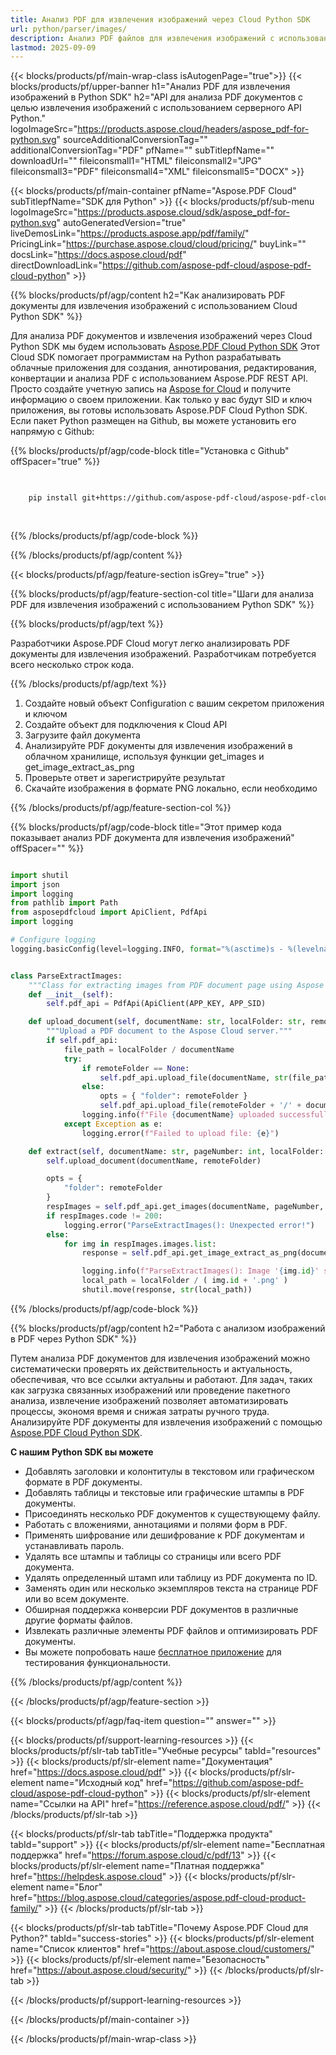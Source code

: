 ```yaml
---
title: Анализ PDF для извлечения изображений через Cloud Python SDK
url: python/parser/images/
description: Анализ PDF файлов для извлечения изображений с использованием Aspose.PDF Cloud SDK для Python. Улучшите обнаружение и индексацию.
lastmod: 2025-09-09
---
```


{{< blocks/products/pf/main-wrap-class isAutogenPage="true">}}
{{< blocks/products/pf/upper-banner h1="Анализ PDF для извлечения изображений в Python SDK" h2="API для анализа PDF документов с целью извлечения изображений с использованием серверного API Python." logoImageSrc="https://products.aspose.cloud/headers/aspose_pdf-for-python.svg" sourceAdditionalConversionTag="" additionalConversionTag="PDF" pfName="" subTitlepfName="" downloadUrl="" fileiconsmall1="HTML" fileiconsmall2="JPG" fileiconsmall3="PDF" fileiconsmall4="XML" fileiconsmall5="DOCX" >}}

{{< blocks/products/pf/main-container pfName="Aspose.PDF Cloud" subTitlepfName="SDK для Python" >}}
{{< blocks/products/pf/sub-menu logoImageSrc="https://products.aspose.cloud/sdk/aspose_pdf-for-python.svg"
autoGeneratedVersion="true"
liveDemosLink="https://products.aspose.app/pdf/family/" PricingLink="https://purchase.aspose.cloud/cloud/pricing/" buyLink="" docsLink="https://docs.aspose.cloud/pdf"  directDownloadLink="https://github.com/aspose-pdf-cloud/aspose-pdf-cloud-python" >}}

{{% blocks/products/pf/agp/content h2="Как анализировать PDF документы для извлечения изображений с использованием Cloud Python SDK" %}}

Для анализа PDF документов и извлечения изображений через Cloud Python SDK мы будем использовать
[Aspose.PDF Cloud Python SDK](https://products.aspose.cloud/pdf/python/)
Этот Cloud SDK помогает программистам на Python разрабатывать облачные приложения для создания, аннотирования, редактирования, конвертации и анализа PDF с использованием Aspose.PDF REST API. Просто создайте учетную запись на [Aspose for Cloud](https://dashboard.aspose.cloud/#/apps) и получите информацию о своем приложении. Как только у вас будут SID и ключ приложения, вы готовы использовать Aspose.PDF Cloud Python SDK. Если пакет Python размещен на Github, вы можете установить его напрямую с Github:

{{% blocks/products/pf/agp/code-block title="Установка с Github" offSpacer="true" %}}

```bash

     
    pip install git+https://github.com/aspose-pdf-cloud/aspose-pdf-cloud-python.git
     
     

```

{{% /blocks/products/pf/agp/code-block %}}

{{% /blocks/products/pf/agp/content %}}

{{< blocks/products/pf/agp/feature-section isGrey="true" >}}

{{% blocks/products/pf/agp/feature-section-col title="Шаги для анализа PDF для извлечения изображений с использованием Python SDK" %}}

{{% blocks/products/pf/agp/text %}}

Разработчики Aspose.PDF Cloud могут легко анализировать PDF документы для извлечения изображений. Разработчикам потребуется всего несколько строк кода.

{{% /blocks/products/pf/agp/text %}}

1. Создайте новый объект Configuration с вашим секретом приложения и ключом
1. Создайте объект для подключения к Cloud API
1. Загрузите файл документа
1. Анализируйте PDF документы для извлечения изображений в облачном хранилище, используя функции get_images и get_image_extract_as_png
1. Проверьте ответ и зарегистрируйте результат
1. Скачайте изображения в формате PNG локально, если необходимо

{{% /blocks/products/pf/agp/feature-section-col %}}

{{% blocks/products/pf/agp/code-block title="Этот пример кода показывает анализ PDF документа для извлечения изображений" offSpacer="" %}}

```python

import shutil
import json
import logging
from pathlib import Path
from asposepdfcloud import ApiClient, PdfApi
import logging

# Configure logging
logging.basicConfig(level=logging.INFO, format="%(asctime)s - %(levelname)s - %(message)s")


class ParseExtractImages:
    """Class for extracting images from PDF document page using Aspose PDF Cloud API."""
    def __init__(self):
        self.pdf_api = PdfApi(ApiClient(APP_KEY, APP_SID)

    def upload_document(self, documentName: str, localFolder: str, remoteFolder: str):
        """Upload a PDF document to the Aspose Cloud server."""
        if self.pdf_api:
            file_path = localFolder / documentName
            try:
                if remoteFolder == None:
                    self.pdf_api.upload_file(documentName, str(file_path))
                else:
                    opts = { "folder": remoteFolder }
                    self.pdf_api.upload_file(remoteFolder + '/' + documentName, file_path)
                logging.info(f"File {documentName} uploaded successfully.")
            except Exception as e:
                logging.error(f"Failed to upload file: {e}")

    def extract(self, documentName: str, pageNumber: int, localFolder: Path, remoteFolder: Path):
        self.upload_document(documentName, remoteFolder)

        opts = {
            "folder": remoteFolder
        }
        respImages = self.pdf_api.get_images(documentName, pageNumber, **opts)
        if respImages.code != 200:
            logging.error("ParseExtractImages(): Unexpected error!")
        else:
            for img in respImages.images.list:
                response = self.pdf_api.get_image_extract_as_png(documentName, img.id, **opts)

                logging.info(f"ParseExtractImages(): Image '{img.id}' successfully extracted from the document '{documentName}'.")
                local_path = localFolder / ( img.id + '.png' )
                shutil.move(response, str(local_path))
```

{{% /blocks/products/pf/agp/code-block %}}

{{% blocks/products/pf/agp/content h2="Работа с анализом изображений в PDF через Python SDK" %}}

Путем анализа PDF документов для извлечения изображений можно систематически проверять их действительность и актуальность, обеспечивая, что все ссылки актуальны и работают. Для задач, таких как загрузка связанных изображений или проведение пакетного анализа, извлечение изображений позволяет автоматизировать процессы, экономя время и снижая затраты ручного труда.
Анализируйте PDF документы для извлечения изображений с помощью [Aspose.PDF Cloud Python SDK](https://products.aspose.cloud/pdf/python/).

**С нашим Python SDK вы можете**

+ Добавлять заголовки и колонтитулы в текстовом или графическом формате в PDF документы.
+ Добавлять таблицы и текстовые или графические штампы в PDF документы.
+ Присоединять несколько PDF документов к существующему файлу.
+ Работать с вложениями, аннотациями и полями форм в PDF.
+ Применять шифрование или дешифрование к PDF документам и устанавливать пароль.
+ Удалять все штампы и таблицы со страницы или всего PDF документа.
+ Удалять определенный штамп или таблицу из PDF документа по ID.
+ Заменять один или несколько экземпляров текста на странице PDF или во всем документе.
+ Обширная поддержка конверсии PDF документов в различные другие форматы файлов.
+ Извлекать различные элементы PDF файлов и оптимизировать PDF документы.
+ Вы можете попробовать наше [бесплатное приложение](https://products.aspose.app/pdf/) для тестирования функциональности.

{{% /blocks/products/pf/agp/content %}}

{{< /blocks/products/pf/agp/feature-section >}}

{{< blocks/products/pf/agp/faq-item question="" answer="" >}}

{{< blocks/products/pf/support-learning-resources >}}
{{< blocks/products/pf/slr-tab tabTitle="Учебные ресурсы" tabId="resources" >}}
{{< blocks/products/pf/slr-element name="Документация" href="https://docs.aspose.cloud/pdf" >}}
{{< blocks/products/pf/slr-element name="Исходный код" href="https://github.com/aspose-pdf-cloud/aspose-pdf-cloud-python" >}}
{{< blocks/products/pf/slr-element name="Ссылки на API" href="https://reference.aspose.cloud/pdf/" >}}
{{< /blocks/products/pf/slr-tab >}}

{{< blocks/products/pf/slr-tab tabTitle="Поддержка продукта" tabId="support" >}}
{{< blocks/products/pf/slr-element name="Бесплатная поддержка" href="https://forum.aspose.cloud/c/pdf/13" >}}
{{< blocks/products/pf/slr-element name="Платная поддержка" href="https://helpdesk.aspose.cloud" >}}
{{< blocks/products/pf/slr-element name="Блог" href="https://blog.aspose.cloud/categories/aspose.pdf-cloud-product-family/" >}}
{{< /blocks/products/pf/slr-tab >}}

{{< blocks/products/pf/slr-tab tabTitle="Почему Aspose.PDF Cloud для Python?" tabId="success-stories" >}}
{{< blocks/products/pf/slr-element name="Список клиентов" href="https://about.aspose.cloud/customers/" >}}
{{< blocks/products/pf/slr-element name="Безопасность" href="https://about.aspose.cloud/security/" >}}
{{< /blocks/products/pf/slr-tab >}}

{{< /blocks/products/pf/support-learning-resources >}}

{{< /blocks/products/pf/main-container >}}

{{< /blocks/products/pf/main-wrap-class >}}


